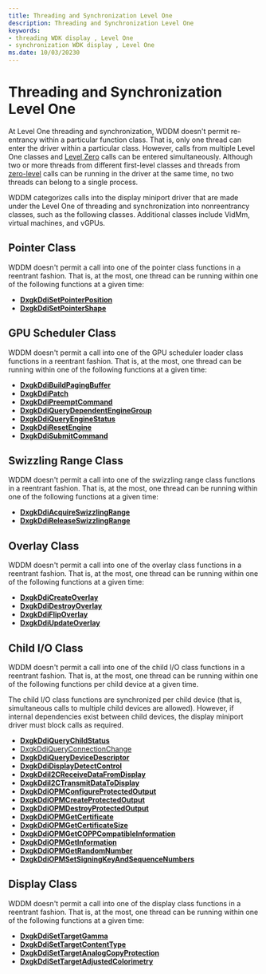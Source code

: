 ```yaml
---
title: Threading and Synchronization Level One
description: Threading and Synchronization Level One
keywords:
- threading WDK display , Level One
- synchronization WDK display , Level One
ms.date: 10/03/20230
---
```


# Threading and Synchronization Level One

At Level One threading and synchronization, WDDM doesn't permit re-entrancy within a particular function class. That is, only one thread can enter the driver within a particular class. However, calls from multiple Level One classes and [Level Zero](threading-and-synchronization-zero-level.md) calls can be entered simultaneously. Although two or more threads from different first-level classes and threads from [zero-level](threading-and-synchronization-zero-level.md) calls can be running in the driver at the same time, no two threads can belong to a single process.

WDDM categorizes calls into the display miniport driver that are made under the Level One of threading and synchronization into nonreentrancy classes, such as the following classes. Additional classes include VidMm, virtual machines, and vGPUs.

## Pointer Class

WDDM doesn't permit a call into one of the pointer class functions in a reentrant fashion. That is, at the most, one thread can be running within one of the following functions at a given time:

* [**DxgkDdiSetPointerPosition**](/windows-hardware/drivers/ddi/d3dkmddi/nc-d3dkmddi-dxgkddi_setpointerposition)
* [**DxgkDdiSetPointerShape**](/windows-hardware/drivers/ddi/d3dkmddi/nc-d3dkmddi-dxgkddi_setpointershape)

## GPU Scheduler Class

WDDM doesn't permit a call into one of the GPU scheduler loader class functions in a reentrant fashion. That is, at the most, one thread can be running within one of the following functions at a given time:

* [**DxgkDdiBuildPagingBuffer**](/windows-hardware/drivers/ddi/d3dkmddi/nc-d3dkmddi-dxgkddi_buildpagingbuffer)
* [**DxgkDdiPatch**](/windows-hardware/drivers/ddi/d3dkmddi/nc-d3dkmddi-dxgkddi_patch)
* [**DxgkDdiPreemptCommand**](/windows-hardware/drivers/ddi/d3dkmddi/nc-d3dkmddi-dxgkddi_preemptcommand)
* [**DxgkDdiQueryDependentEngineGroup**](/windows-hardware/drivers/ddi/d3dkmddi/nc-d3dkmddi-dxgkddi_querydependentenginegroup)
* [**DxgkDdiQueryEngineStatus**](/windows-hardware/drivers/ddi/d3dkmddi/nc-d3dkmddi-dxgkddi_queryenginestatus)
* [**DxgkDdiResetEngine**](/windows-hardware/drivers/ddi/d3dkmddi/nc-d3dkmddi-dxgkddi_resetengine)
* [**DxgkDdiSubmitCommand**](/windows-hardware/drivers/ddi/d3dkmddi/nc-d3dkmddi-dxgkddi_submitcommand)

## Swizzling Range Class

WDDM doesn't permit a call into one of the swizzling range class functions in a reentrant fashion. That is, at the most, one thread can be running within one of the following functions at a given time:

* [**DxgkDdiAcquireSwizzlingRange**](/windows-hardware/drivers/ddi/d3dkmddi/nc-d3dkmddi-dxgkddi_acquireswizzlingrange)
* [**DxgkDdiReleaseSwizzlingRange**](/windows-hardware/drivers/ddi/d3dkmddi/nc-d3dkmddi-dxgkddi_releaseswizzlingrange)

## Overlay Class

WDDM doesn't permit a call into one of the overlay class functions in a reentrant fashion. That is, at the most, one thread can be running within one of the following functions at a given time:

* [**DxgkDdiCreateOverlay**](/windows-hardware/drivers/ddi/d3dkmddi/nc-d3dkmddi-dxgkddi_createoverlay)
* [**DxgkDdiDestroyOverlay**](/windows-hardware/drivers/ddi/d3dkmddi/nc-d3dkmddi-dxgkddi_destroyoverlay)
* [**DxgkDdiFlipOverlay**](/windows-hardware/drivers/ddi/d3dkmddi/nc-d3dkmddi-dxgkddi_flipoverlay)
* [**DxgkDdiUpdateOverlay**](/windows-hardware/drivers/ddi/d3dkmddi/nc-d3dkmddi-dxgkddi_updateoverlay)

## Child I/O Class

WDDM doesn't permit a call into one of the child I/O class functions in a reentrant fashion. That is, at the most, one thread can be running within one of the following functions per child device at a given time.

The child I/O class functions are synchronized per child device (that is, simultaneous calls to multiple child devices are allowed). However, if internal dependencies exist between child devices, the display miniport driver must block calls as required.

* [**DxgkDdiQueryChildStatus**](/windows-hardware/drivers/ddi/dispmprt/nc-dispmprt-dxgkddi_query_child_status)
* [DxgkDdiQueryConnectionChange](/windows-hardware/drivers/ddi/d3dkmddi/nc-d3dkmddi-dxgkddi_queryconnectionchange)
* [**DxgkDdiQueryDeviceDescriptor**](/windows-hardware/drivers/ddi/dispmprt/nc-dispmprt-dxgkddi_query_device_descriptor)
* [**DxgkDdiDisplayDetectControl**](/windows-hardware/drivers/ddi/d3dkmddi/nc-d3dkmddi-dxgkddi_displaydetectcontrol)
* [**DxgkDdiI2CReceiveDataFromDisplay**](/windows-hardware/drivers/ddi/dispmprt/nc-dispmprt-dxgkddi_i2c_receive_data_from_display)
* [**DxgkDdiI2CTransmitDataToDisplay**](/windows-hardware/drivers/ddi/dispmprt/nc-dispmprt-dxgkddi_i2c_transmit_data_to_display)
* [**DxgkDdiOPMConfigureProtectedOutput**](/windows-hardware/drivers/ddi/dispmprt/nc-dispmprt-dxgkddi_opm_configure_protected_output)
* [**DxgkDdiOPMCreateProtectedOutput**](/windows-hardware/drivers/ddi/dispmprt/nc-dispmprt-dxgkddi_opm_create_protected_output)
* [**DxgkDdiOPMDestroyProtectedOutput**](/windows-hardware/drivers/ddi/dispmprt/nc-dispmprt-dxgkddi_opm_destroy_protected_output)
* [**DxgkDdiOPMGetCertificate**](/windows-hardware/drivers/ddi/dispmprt/nc-dispmprt-dxgkddi_opm_get_certificate)
* [**DxgkDdiOPMGetCertificateSize**](/windows-hardware/drivers/ddi/dispmprt/nc-dispmprt-dxgkddi_opm_get_certificate_size)
* [**DxgkDdiOPMGetCOPPCompatibleInformation**](/windows-hardware/drivers/ddi/dispmprt/nc-dispmprt-dxgkddi_opm_get_copp_compatible_information)
* [**DxgkDdiOPMGetInformation**](/windows-hardware/drivers/ddi/dispmprt/nc-dispmprt-dxgkddi_opm_get_information)
* [**DxgkDdiOPMGetRandomNumber**](/windows-hardware/drivers/ddi/dispmprt/nc-dispmprt-dxgkddi_opm_get_random_number)
* [**DxgkDdiOPMSetSigningKeyAndSequenceNumbers**](/windows-hardware/drivers/ddi/dispmprt/nc-dispmprt-dxgkddi_opm_set_signing_key_and_sequence_numbers)

## Display Class

WDDM doesn't permit a call into one of the display class functions in a reentrant fashion. That is, at the most, one thread can be running within one of the following functions at a given time:

* [**DxgkDdiSetTargetGamma**](/windows-hardware/drivers/ddi/d3dkmddi/nc-d3dkmddi-dxgkddi_settargetgamma)
* [**DxgkDdiSetTargetContentType**](/windows-hardware/drivers/ddi/d3dkmddi/nc-d3dkmddi-dxgkddi_settargetcontenttype)
* [**DxgkDdiSetTargetAnalogCopyProtection**](/windows-hardware/drivers/ddi/d3dkmddi/nc-d3dkmddi-dxgkddi_settargetanalogcopyprotection)
* [**DxgkDdiSetTargetAdjustedColorimetry**](/windows-hardware/drivers/ddi/dispmprt/nc-dispmprt-dxgkddi_settargetadjustedcolorimetry)
